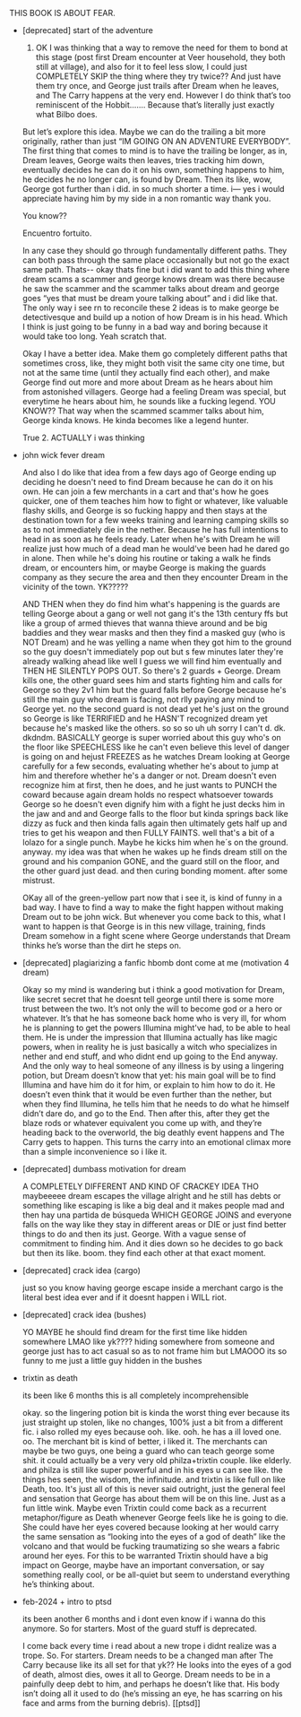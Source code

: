 
THIS BOOK IS ABOUT FEAR.
- [deprecated] start of the adventure
    
    1. OK I was thinking that a way to remove the need for them to bond at this stage (post first Dream encounter at Veer household, they both still at village), and also for it to feel less slow, I could just COMPLETELY SKIP the thing where they try twice?? And just have them try once, and George just trails after Dream when he leaves, and The Carry happens at the very end. However I do think that’s too reminiscent of the Hobbit……. Because that’s literally just exactly what Bilbo does.
    
    But let’s explore this idea. Maybe we can do the trailing a bit more originally, rather than just “IM GOING ON AN ADVENTURE EVERYBODY”. The first thing that comes to mind is to have the trailing be longer, as in, Dream leaves, George waits then leaves, tries tracking him down, eventually decides he can do it on his own, something happens to him, he decides he no longer can, is found by Dream. Then its like, wow, George got further than i did. in so much shorter a time. i— yes i would appreciate having him by my side in a non romantic way thank you.
    
    You know??
    
    Encuentro fortuito.
    
    In any case they should go through fundamentally different paths. They can both pass through the same place occasionally but not go the exact same path. Thats-- okay thats fine but i did want to add this thing where dream scams a scammer and george knows dream was there because he saw the scammer and the scammer talks about dream and george goes “yes that must be dream youre talking about” and i did like that. The only way i see rn to reconcile these 2 ideas is to make george be detectivesque and build up a notion of how Dream is in his head. Which I think is just going to be funny in a bad way and boring because it would take too long. Yeah scratch that.
    
    Okay I have a better idea. Make them go completely different paths that sometimes cross, like, they might both visit the same city one time, but not at the same time (until they actually find each other), and make George find out more and more about Dream as he hears about him from astonished villagers. George had a feeling Dream was special, but everytime he hears about him, he sounds like a fucking legend. YOU KNOW?? That way when the scammed scammer talks about him, George kinda knows. He kinda becomes like a legend hunter.
    
    True 2. ACTUALLY i was thinking
    
- john wick fever dream
    
    And also I do like that idea from a few days ago of George ending up deciding he doesn't need to find Dream because he can do it on his own. He can join a few merchants in a cart and that's how he goes quicker, one of them teaches him how to fight or whatever, like valuable flashy skills, and George is so fucking happy and then stays at the destination town for a few weeks training and learning camping skills so as to not immediately die in the nether. Because he has full intentions to head in as soon as he feels ready. Later when he's with Dream he will realize just how much of a dead man he would've been had he dared go in alone. Then while he's doing his routine or taking a walk he finds dream, or encounters him, or maybe George is making the guards company as they secure the area and then they encounter Dream in the vicinity of the town. YK?????
    
    AND THEN when they do find him what's happening is the guards are telling George about a gang or well not gang it's the 13th century ffs but like a group of armed thieves that wanna thieve around and be big baddies and they wear masks and then they find a masked guy (who is NOT Dream) and he was yelling a name when they got him to the ground so the guy doesn't immediately pop out but s few minutes later they're already walking ahead like well I guess we will find him eventually and THEN HE SILENTLY POPS OUT. So there's 2 guards + George. Dream kills one, the other guard sees him and starts fighting him and calls for George so they 2v1 him but the guard falls before George because he's still the main guy who dream is facing, not rlly paying any mind to George yet. no the second guard is not dead yet he's just on the ground so George is like TERRIFIED and he HASN'T recognized dream yet because he's masked like the others. so so so uh uh sorry I can't d. dk. dkdndm. BASICALLY george is super worried about this guy who's on the floor like SPEECHLESS like he can't even believe this level of danger is going on and hejust FREEZES as he watches Dream looking at George carefully for a few seconds, evaluating whether he's about to jump at him and therefore whether he's a danger or not. Dream doesn't even recognize him at first, then he does, and he just wants to PUNCH the coward because again dream holds no respect whatsoever towards George so he doesn't even dignify him with a fight he just decks him in the jaw and and and George falls to the floor but kinda springs back like dizzy as fuck and then kinda falls again then ultimately gets half up and tries to get his weapon and then FULLY FAINTS. well that's a bit of a lolazo for a single punch. Maybe he kicks him when he´s on the ground. anyway. my idea was that when he wakes up he finds dream still on the ground and his companion GONE, and the guard still on the floor, and the other guard just dead. and then curing bonding moment. after some mistrust.
    
    OKay all of the green-yellow part now that i see it, is kind of funny in a bad way. I have to find a way to make the fight happen without making Dream out to be john wick. But whenever you come back to this, what I want to happen is that George is in this new village, training, finds Dream somehow in a fight scene where George understands that Dream thinks he’s worse than the dirt he steps on.
    
- [deprecated] plagiarizing a fanfic hbomb dont come at me (motivation 4 dream)
    
    Okay so my mind is wandering but i think a good motivation for Dream, like secret secret that he doesnt tell george until there is some more trust between the two. It’s not only the will to become god or a hero or whatever. It’s that he has someone back home who is very ill, for whom he is planning to get the powers Illumina might've had, to be able to heal them. He is under the impression that Illumina actually has like magic powers, when in reality he is just basically a witch who specializes in nether and end stuff, and who didnt end up going to the End anyway. And the only way to heal someone of any illness is by using a lingering potion, but Dream doesn’t know that yet: his main goal will be to find Illumina and have him do it for him, or explain to him how to do it. He doesn’t even think that it would be even further than the nether, but when they find Illumina, he tells him that he needs to do what he himself didn’t dare do, and go to the End. Then after this, after they get the blaze rods or whatever equivalent you come up with, and they’re heading back to the overworld, the big deathly event happens and The Carry gets to happen. This turns the carry into an emotional climax more than a simple inconvenience so i like it.
    
- [deprecated] dumbass motivation for dream
    
    A COMPLETELY DIFFERENT AND KIND OF CRACKEY IDEA THO maybeeeee dream escapes the village alright and he still has debts or something like escaping is like a big deal and it makes people mad and then hay una partida de búsqueda WHICH GEORGE JOINS and everyone falls on the way like they stay in different areas or DIE or just find better things to do and then its just. George. With a vague sense of commitment to finding him. And it dies down so he decides to go back but then its like. boom. they find each other at that exact moment.
    
- [deprecated] crack idea (cargo)
    
    just so you know having george escape inside a merchant cargo is the literal best idea ever and if it doesnt happen i WILL riot.
    
- [deprecated] crack idea (bushes)
    
    YO MAYBE he should find dream for the first time like hidden somewhere LMAO like yk???? hiding somewhere from someone and george just has to act casual so as to not frame him but LMAOOO its so funny to me just a little guy hidden in the bushes
    
- trixtin as death
    
    its been like 6 months this is all completely incomprehensible
    
    okay. so the lingering potion bit is kinda the worst thing ever because its just straight up stolen, like no changes, 100% just a bit from a different fic. i also rolled my eyes because ooh. like. ooh. he has a ill loved one. oo. The merchant bit is kind of better, i liked it. The merchants can maybe be two guys, one being a guard who can teach george some shit. it could actually be a very very old philza+trixtin couple. like elderly. and philza is still like super powerful and in his eyes u can see like. the things hes seen, the wisdom, the infinitude. and trixtin is like full on like Death, too. It's just all of this is never said outright, just the general feel and sensation that George has about them will be on this line. Just as a fun little wink. Maybe even Trixtin could come back as a recurrent metaphor/figure as Death whenever George feels like he is going to die. She could have her eyes covered because looking at her would carry the same sensation as “looking into the eyes of a god of death” like the volcano and that would be fucking traumatizing so she wears a fabric around her eyes. For this to be warranted Trixtin should have a big impact on George, maybe have an important conversation, or say something really cool, or be all-quiet but seem to understand everything he’s thinking about.
    
- feb-2024 + intro to ptsd
    
    its been another 6 months and i dont even know if i wanna do this anymore. So for starters. Most of the guard stuff is deprecated.
    
    I come back every time i read about a new trope i didnt realize was a trope. So. For starters. Dream needs to be a changed man after The Carry because like its all set for that yk?? He looks into the eyes of a god of death, almost dies, owes it all to George. Dream needs to be in a painfully deep debt to him, and perhaps he doesn’t like that. His body isn’t doing all it used to do (he’s missing an eye, he has scarring on his face and arms from the burning debris).
    [[ptsd]]